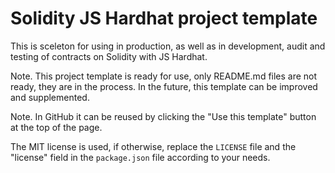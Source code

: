 # Solidity JS Hardhat project template

This is sceleton for using in production, as well as in development, audit and testing of contracts on Solidity with JS Hardhat.

Note. This project template is ready for use, only README.md files are not ready, they are in the process. In the future, this template can be improved and supplemented.

Note. In GitHub it can be reused by clicking the "Use this template" button at the top of the page.

The MIT license is used, if otherwise, replace the `LICENSE` file and the "license" field in the `package.json` file according to your needs.
